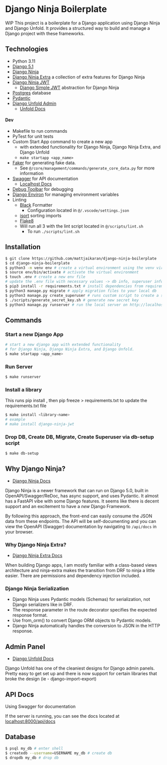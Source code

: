 # Django Ninja Boilerplate

WIP
This project is a boilerplate for a Django application using Django Ninja and Django Unfold. It provides a structured way to build and manage a Django project with these frameworks.

## Technologies
- Python 3.11
- [Django 5.1](https://docs.djangoproject.com/en/5.1/)
- [Django Ninja](https://django-ninja.dev/)
- [Django Ninja Extra](https://eadwincode.github.io/django-ninja-extra/) a collection of extra features for Django Ninja 
- [Django Ninja JWT](https://eadwincode.github.io/django-ninja-jwt/)
    - [Django Simple JWT](https://django-rest-framework-simplejwt.readthedocs.io/en/latest/) abstraction for Django Ninja
- [Postgres](https://www.postgresql.org/docs/) database
- [Pydantic](https://docs.pydantic.dev/latest/)
- [Django Unfold Admin](https://unfoldadmin.com/)
    - [Unfold Docs](https://github.com/unfoldadmin/django-unfold)


#### Dev
- Makefile to run commands
- PyTest for unit tests
- Custom Start App command to create a new app
    - with extended functionality for Django Ninja, Django Ninja Extra, and Django Unfold
    - `make startapp <app_name>`
- [Faker](https://faker.readthedocs.io/en/master/) for generating fake data.
    - See `@/core/management/commands/generate_core_data.py` for more information
- [Swagger](https://swagger.io/) for API documentation
  - [Localhost Docs](http://localhost:8000/api/docs)
- [Debug Toolbar](https://django-debug-toolbar.readthedocs.io/en/latest) for debugging
- [Django Environ](https://django-environ.readthedocs.io/en/latest/) for managing environment variables
- Linting
    - [Black](https://github.com/psf/black) Formatter
        - Configuration located in `@/.vscode/settings.json`
    - [isort](https://pycqa.github.io/isort/) sorting imports
    - [Flake8](https://flake8.pycqa.org/en/latest/)
    - Will run all 3 with the lint script located in `@/scripts/lint.sh`
        - To run `./scripts/lint.sh`

## Installation

```bash
$ git clone https://github.com/mattjaikaran/django-ninja-boilerplate
$ cd django-ninja-boilerplate
$ python3 -m venv env # create a virtual environment using the venv virtual environment
$ source env/bin/activate # activate the virtual environment
$ touch .env # create a new env file
# update the .env file with necessary values -> db info, superuser info
$ pip3 install -r requirements.txt # install dependencies from requirements.txt
$ python3 manage.py migrate # apply migration files to your local db
$ python3 manage.py create_superuser # runs custom script to create a superuser
$ ./scripts/generate_secret_key.sh # generate new secret key 
$ python3 manage.py runserver # run the local server on http://localhost:8000/admin
```


## Commands

### Start a new Django App
```bash
# start a new django app with extended functionality 
# for Django Ninja, Django Ninja Extra, and Django Unfold. 
$ make startapp <app_name> 
```

### Run Server
```bash
$ make runserver
```

### Install a library
This runs pip install <library-name> , then pip freeze > requirements.txt to update the requirements.txt file
```bash
$ make install <library-name>
# example
# make install django-ninja-jwt
```

### Drop DB, Create DB, Migrate, Create Superuser via db-setup script
```bash
$ make db-setup
```

## Why Django Ninja?
- [Django Ninja Docs](https://django-ninja.dev/)

Django Ninja is a newer framework that can run on Django 5.0, built in OpenAPI/Swagger/ReDoc, has async support, and uses Pydantic. It almost has a FastAPI vibe with some Django features. It seems like there is decent support and an excitement to have a *new* Django Framework.

By following this approach, the front-end can easily consume the JSON data from these endpoints. The API will be self-documenting and you can view the OpenAPI (Swagger) documentation by navigating to `/api/docs` in your browser.

### Why Django Ninja Extra?
- [Django Ninja Extra Docs](https://eadwincode.github.io/django-ninja-extra/)

When building Django apps, I am mostly familiar with a class-based views architecture and ninja-extra makes the transition from DRF to ninja a little easier. There are permissions and dependency injection included. 


### Django Ninja Serialization

- Django Ninja uses Pydantic models (Schemas) for serialization, not Django serializers like in DRF.
- The response parameter in the route decorator specifies the expected response format.
- Use from_orm() to convert Django ORM objects to Pydantic models.
- Django Ninja automatically handles the conversion to JSON in the HTTP response.

## Admin Panel
- [Django Unfold Docs](https://github.com/unfoldadmin/django-unfold)

Django Unfold has one of the cleaniest designs for Django admin panels. Pretty easy to get set up and there is now support for certain libraries that broke the design (ie - django-import-export)


## API Docs

Using Swagger for documentation

If the server is running, you can see the docs located at [localhost:8000/api/docs](http://localhost:8000/api/docs)


## Database

```bash
$ psql my_db # enter shell
$ createdb --username=USERNAME my_db # create db
$ dropdb my_db # drop db
```
